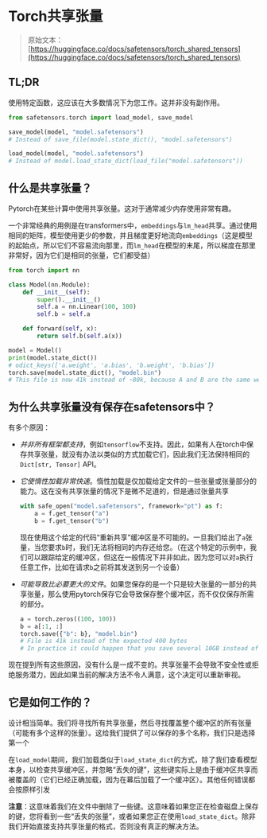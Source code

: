 # Torch共享张量

> 原始文本：[https://huggingface.co/docs/safetensors/torch_shared_tensors](https://huggingface.co/docs/safetensors/torch_shared_tensors)

## TL;DR

使用特定函数，这应该在大多数情况下为您工作。这并非没有副作用。

```py
from safetensors.torch import load_model, save_model

save_model(model, "model.safetensors")
# Instead of save_file(model.state_dict(), "model.safetensors")

load_model(model, "model.safetensors")
# Instead of model.load_state_dict(load_file("model.safetensors"))
```

## 什么是共享张量？

Pytorch在某些计算中使用共享张量。这对于通常减少内存使用非常有趣。

一个非常经典的用例是在transformers中，`embeddings`与`lm_head`共享。通过使用相同的矩阵，模型使用更少的参数，并且梯度更好地流向`embeddings`（这是模型的起始点，所以它们不容易流向那里，而`lm_head`在模型的末尾，所以梯度在那里非常好，因为它们是相同的张量，它们都受益）

```py
from torch import nn

class Model(nn.Module):
    def __init__(self):
        super().__init__()
        self.a = nn.Linear(100, 100)
        self.b = self.a

    def forward(self, x):
        return self.b(self.a(x))

model = Model()
print(model.state_dict())
# odict_keys(['a.weight', 'a.bias', 'b.weight', 'b.bias'])
torch.save(model.state_dict(), "model.bin")
# This file is now 41k instead of ~80k, because A and B are the same weight hence only 1 is saved on disk with both `a` and `b` pointing to the same buffer
```

## 为什么共享张量没有保存在safetensors中？

有多个原因：

+   *并非所有框架都支持*，例如`tensorflow`不支持。因此，如果有人在torch中保存共享张量，就没有办法以类似的方式加载它们，因此我们无法保持相同的`Dict[str, Tensor]` API。

+   *它使惰性加载非常快速*。惰性加载是仅加载给定文件的一些张量或张量部分的能力。这在没有共享张量的情况下是微不足道的，但是通过张量共享

    ```py
    with safe_open("model.safetensors", framework="pt") as f:
        a = f.get_tensor("a")
        b = f.get_tensor("b")
    ```

    现在使用这个给定的代码“重新共享”缓冲区是不可能的。一旦我们给出了`a`张量，当您要求`b`时，我们无法将相同的内存还给您。（在这个特定的示例中，我们可以跟踪给定的缓冲区，但这在一般情况下并非如此，因为您可以对`a`执行任意工作，比如在请求`b`之前将其发送到另一个设备）

+   *可能导致比必要更大的文件*。如果您保存的是一个只是较大张量的一部分的共享张量，那么使用pytorch保存它会导致保存整个缓冲区，而不仅仅保存所需的部分。

    ```py
    a = torch.zeros((100, 100))
    b = a[:1, :]
    torch.save({"b": b}, "model.bin")
    # File is 41k instead of the expected 400 bytes
    # In practice it could happen that you save several 10GB instead of 1GB.
    ```

现在提到所有这些原因，没有什么是一成不变的。共享张量不会导致不安全性或拒绝服务潜力，因此如果当前的解决方法不令人满意，这个决定可以重新审视。

## 它是如何工作的？

设计相当简单。我们将寻找所有共享张量，然后寻找覆盖整个缓冲区的所有张量（可能有多个这样的张量）。这给我们提供了可以保存的多个名称，我们只是选择第一个

在`load_model`期间，我们加载类似于`load_state_dict`的方式，除了我们查看模型本身，以检查共享缓冲区，并忽略“丢失的键”，这些键实际上是由于缓冲区共享而被覆盖的（它们已经正确加载，因为在幕后加载了一个缓冲区）。其他任何错误都会按原样引发

**注意**：这意味着我们在文件中删除了一些键。这意味着如果您正在检查磁盘上保存的键，您将看到一些“丢失的张量”，或者如果您正在使用`load_state_dict`。除非我们开始直接支持共享张量的格式，否则没有真正的解决方法。
